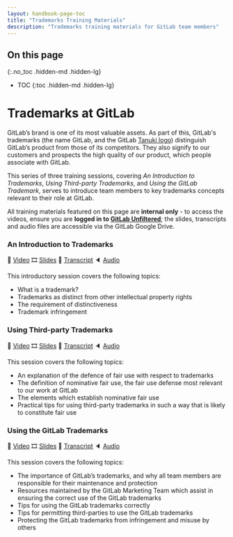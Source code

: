 ```yaml
---
layout: handbook-page-toc
title: "Trademarks Training Materials"
description: "Trademarks training materials for GitLab team members"
---
```


## On this page
{:.no_toc .hidden-md .hidden-lg}

- TOC
{:toc .hidden-md .hidden-lg}


# Trademarks at GitLab
GitLab’s brand is one of its most valuable assets. As part of this, GitLab's trademarks (the name GitLab, and the GitLab <a href="https://about.gitlab.com/images/press/logo/png/gitlab-icon-rgb.png" target="_blank">Tanuki logo</a>) distinguish GitLab’s product from those of its competitors. They also signify to our customers and prospects the high quality of our product, which people associate with GitLab.

This series of three training sessions, covering _An Introduction to Trademarks_, _Using Third-party Trademarks_, and _Using the GitLab Trademark_, serves to introduce team members to key trademarks concepts relevant to their role at GitLab.

All training materials featured on this page are **internal only** - to access the videos, ensure you are **logged in to <a href="https://www.youtube.com/channel/UCMtZ0sc1HHNtGGWZFDRTh5A" target="_blank">GitLab Unfiltered</a>**; the slides, transcripts and audio files are accessible via the GitLab Google Drive. 

### An Introduction to Trademarks
🎥 <a href="https://youtu.be/aXb6AsWtKy0" target="_blank">Video</a> 🎞️ <a href="https://docs.google.com/presentation/d/10iMEUqsLvmbD2gR5IAlvEy04hVCWnep-3lNOXeg3PW0/edit?usp=sharing" target="_blank">Slides</a> 📃 <a href="https://docs.google.com/document/d/1G8Nkp9ywPtrpOPsqBaY4ivW6a69l2m17EEqAiKTdRWQ/edit?usp=sharing" target="_blank">Transcript</a> 🔈 <a href="https://drive.google.com/file/d/1VNI8KZ3T7wYMdlnhUqxWYI3pR52O0t0Y/view?usp=sharing" target="_blank">Audio</a>

This introductory session covers the following topics:
* What is a trademark?
* Trademarks as distinct from other intellectual property rights
* The requirement of distinctiveness
* Trademark infringement

### Using Third-party Trademarks
🎥 <a href="https://youtu.be/KbVOenojbUU" target="_blank">Video</a> 🎞️ <a href="https://docs.google.com/presentation/d/1rsBNMFnGTk-NNGKotCQxWy0kmcumU_MQXKncTkX6_tE/edit?usp=sharing" target="_blank">Slides</a> 📃 <a href="https://docs.google.com/document/d/13Qd7FGvUH907lkRWYtQy357PqSbxYyNIM6QSSiaryRs/edit?usp=sharing" target="_blank">Transcript</a> 🔈 <a href="https://drive.google.com/file/d/1YoR1_Zhmt4YtV_aERWdoaVoQWMRC3KXB/view?usp=sharing" target="_blank">Audio</a>

This session covers the following topics:
* An explanation of the defence of fair use with respect to trademarks
* The definition of nominative fair use, the fair use defense most relevant to our work at GitLab
* The elements which establish nominative fair use
* Practical tips for using third-party trademarks in such a way that is likely to constitute fair use

### Using the GitLab Trademarks
🎥 <a href="https://youtu.be/McGuMLzzWOM" target="_blank">Video</a> 🎞️ <a href="https://docs.google.com/presentation/d/1D-p0U4RfbV8f5Fwpv71CqDrS9bKJuq6NLt6kV-ZFTDg/edit?usp=sharing" target="_blank">Slides</a> 📃 <a href="https://docs.google.com/document/d/1eb8EO9FIsrvuZD2CQ3G1C117ESUdlkaKLsK57k3QUIQ/edit?usp=sharing" target="_blank">Transcript</a> 🔈 <a href="https://drive.google.com/file/d/1ZgKXjC6Nnnpw04J53O0s3mFDSb4esulK/view?usp=sharing" target="_blank">Audio</a>

This session covers the following topics:
* The importance of GitLab’s trademarks, and why all team members are responsible for their maintenance and protection
* Resources maintained by the GitLab Marketing Team which assist in ensuring the correct use of the GitLab trademarks
* Tips for using the GitLab trademarks correctly
* Tips for permitting third-parties to use the GitLab trademarks
* Protecting the GitLab trademarks from infringement and misuse by others


